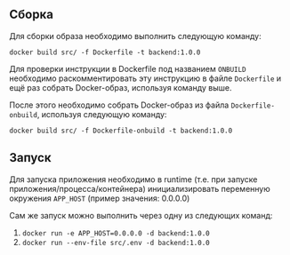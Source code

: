## Сборка
Для сборки образа необходимо выполнить следующую команду:

`docker build src/ -f Dockerfile -t backend:1.0.0`

Для проверки инструкции в Dockerfile под названием `ONBUILD` необходимо раскомментировать эту инструкцию в файле `Dockerfile` и ещё раз собрать Docker-образ, используя команду выше.

После этого необходимо собрать Docker-образ из файла `Dockerfile-onbuild`, используя следующую команду:

`docker build src/ -f Dockerfile-onbuild -t backend:1.0.0`

## Запуск
Для запуска приложения необходимо в runtime (т.е. при запуске приложения/процесса/контейнера) инициализировать переменную окружения `APP_HOST` (пример значения: 0.0.0.0)

Сам же запуск можно выполнить через одну из следующих команд:

1. `docker run -e APP_HOST=0.0.0.0 -d backend:1.0.0`
2. `docker run --env-file src/.env -d backend:1.0.0`
